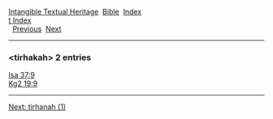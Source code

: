 [Intangible Textual Heritage](../../index)  [Bible](../index) 
[Index](index)   
[t Index](_t_)  
  [Previous](c11622)  [Next](c11624) 

------------------------------------------------------------------------

### &lt;tirhakah&gt; 2 entries

[Isa 37:9](../kjv/isa037.htm#009)  
[Kg2 19:9](../kjv/kg2019.htm#009)  

------------------------------------------------------------------------

[Next: tirhanah (1)](c11624)
